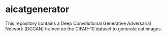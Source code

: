 # aicatgenerator
This repository contains a Deep Convolutional Generative Adversarial Network (DCGAN) trained on the CIFAR-10 dataset to generate cat images.

